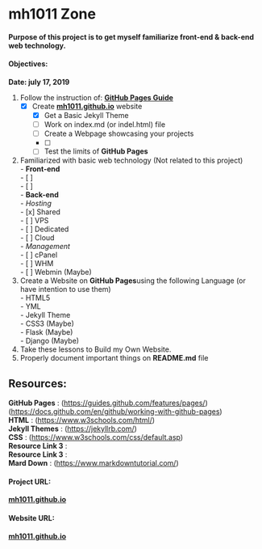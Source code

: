 # mh1011 Zone

#### Purpose of this project is to get myself familiarize front-end & back-end web technology.  

#### Objectives:  
**Date: july 17, 2019**  
01. Follow the instruction of: [**GitHub Pages Guide**](https://guides.github.com/features/pages/)    
      - [x] Create [**mh1011.github.io**](https://mh1011.github.io/) website  
        - [x] Get a Basic Jekyll Theme  
        - [ ] Work on index.md (or indel.html) file  
        - [ ] Create a Webpage showcasing your projects  
        - [ ]   
        - [ ] Test the limits of **GitHub Pages**
02. Familiarized with basic web technology (Not related to this project)    
        - **Front-end**  
            - [ ]  
            - [ ]  
        - **Back-end**  
            - *Hosting*  
                - [x] Shared     
                - [ ] VPS  
                - [ ] Dedicated  
                - [ ] Cloud  
            - *Management*  
                - [ ] cPanel  
                - [ ] WHM  
                - [ ] Webmin (Maybe)
03. Create a Website on **GitHub Pages**using the following Language (or have intention to use them)        
        - HTML5  
        - YML  
        - Jekyll Theme  
        - CSS3 (Maybe)  
        - Flask (Maybe)  
        - Django (Maybe)  
04. Take these lessons to Build my Own Website.    
05. Properly document important things on **README.md** file    


## Resources:  
**GitHub Pages**    : (https://guides.github.com/features/pages/)  
                      (https://docs.github.com/en/github/working-with-github-pages)  
**HTML**            : (https://www.w3schools.com/html/)  
**Jekyll Themes**   : (https://jekyllrb.com/)  
**CSS**             : (https://www.w3schools.com/css/default.asp)  
**Resource Link 3** :  
**Resource Link 3** :  
**Mard Down**       : (https://www.markdowntutorial.com/)    


#### Project URL:  
[**mh1011.github.io**](https://github.com/mh1011/mh1011.github.io)  
#### Website URL:  
[**mh1011.github.io**](https://mh1011.github.io/)  
